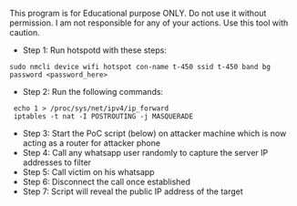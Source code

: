 This program is for Educational purpose ONLY. Do not use it without permission. I am not responsible for any of your actions. Use this tool with caution.

- Step 1: Run hotspotd with these steps:
```
sudo nmcli device wifi hotspot con-name t-450 ssid t-450 band bg password <password_here>
```

- Step 2: Run the following commands:
```
 echo 1 > /proc/sys/net/ipv4/ip_forward
 iptables -t nat -I POSTROUTING -j MASQUERADE
```

- Step 3: Start the PoC script (below) on attacker machine which is now acting as a router for attacker phone
- Step 4: Call any whatsapp user randomly to capture the server IP addresses to filter
- Step 5: Call victim on his whatsapp
- Step 6: Disconnect the call once established
- Step 7: Script will reveal the public IP address of the target

